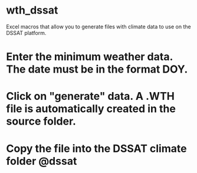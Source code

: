 # wth_dssat
Excel macros that allow you to generate files with climate data to use on the DSSAT platform.
 
# Enter the minimum weather data. The date must be in the format DOY.
#  Click on "generate" data. A .WTH file is automatically created in the source folder.
# Copy the file into the DSSAT climate folder @dssat
